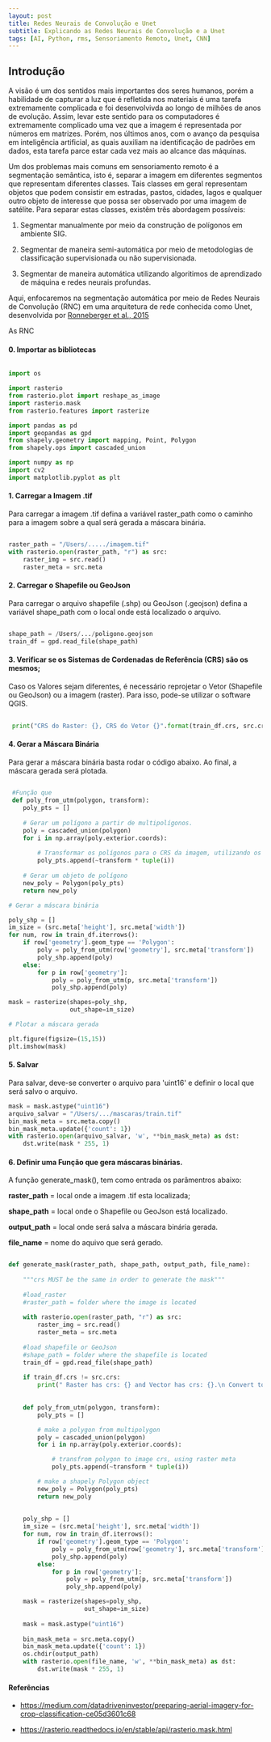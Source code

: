 ```yaml
---
layout: post
title: Redes Neurais de Convolução e Unet
subtitle: Explicando as Redes Neurais de Convolução e a Unet
tags: [AI, Python, rms, Sensoriamento Remoto, Unet, CNN]
---
```


## Introdução 

A visão é um dos sentidos mais importantes dos seres humanos, porém a habilidade de capturar a luz que é refletida nos materiais é uma tarefa extremamente complicada e foi desenvolvivda ao longo de milhões de anos de evolução. Assim, levar este sentido para os computadores é extremamente complicado uma vez que a imagem é representada por números em matrizes. Porém, nos últimos anos, com o avanço da pesquisa em inteligência artificial, as quais auxiliam na identificação de padrões em dados, esta tarefa parce estar cada vez mais ao alcance das máquinas.

Um dos problemas mais comuns em sensoriamento remoto é a segmentação semântica, isto é, separar a imagem em diferentes segmentos que representam diferentes classes. Tais classes em geral representam objetos que podem consistir em estradas, pastos, cidades, lagos e qualquer outro objeto de interesse que possa ser observado por uma imagem de satélite. Para separar estas classes, existêm três abordagem possíveis:

1. Segmentar manualmente por meio da construção de polígonos em ambiente SIG.

2. Segmentar de maneira semi-automática por meio de metodologias de classificação supervisionada ou não supervisionada.

3. Segmentar de maneira automática utilizando algoritimos de aprendizado de máquina e redes neurais profundas.


Aqui, enfocaremos na segmentação automática por meio de Redes Neurais de Convolução (RNC) em uma arquitetura de rede conhecida como Unet, desenvolvida por [Ronneberger et al., 2015](https://arxiv.org/abs/1505.04597)

As RNC 



#### 0. Importar as bibliotecas

``` python

import os

import rasterio
from rasterio.plot import reshape_as_image
import rasterio.mask
from rasterio.features import rasterize

import pandas as pd
import geopandas as gpd
from shapely.geometry import mapping, Point, Polygon
from shapely.ops import cascaded_union

import numpy as np
import cv2
import matplotlib.pyplot as plt

```

#### 1. Carregar a Imagem .tif

Para carregar a imagem .tif defina a variável raster_path como o caminho para a imagem sobre a qual será gerada a máscara binária.

``` python

raster_path = "/Users/...../imagem.tif"
with rasterio.open(raster_path, "r") as src:
    raster_img = src.read()
    raster_meta = src.meta

```

#### 2. Carregar o Shapefile ou GeoJson 

Para carregar o arquivo shapefile (.shp) ou GeoJson (.geojson) defina a variável shape_path com o local onde está localizado o arquivo.


``` python

shape_path = /Users/.../poligono.geojson
train_df = gpd.read_file(shape_path)

```

#### 3. Verificar se os Sistemas de Cordenadas de Referência (CRS) são os mesmos;


Caso os Valores sejam diferentes, é necessário reprojetar o Vetor (Shapefile ou GeoJson) ou a imagem (raster). Para isso, pode-se utilizar o software QGIS.  

```python
 
 print("CRS do Raster: {}, CRS do Vetor {}".format(train_df.crs, src.crs))

```

#### 4. Gerar a Máscara Binária

Para gerar a máscara binária basta rodar o código abaixo. Ao final, a máscara gerada será plotada.

```python
 
 #Função que 
 def poly_from_utm(polygon, transform):
    poly_pts = []
    
    # Gerar um polígono a partir de multipolígonos.
    poly = cascaded_union(polygon)
    for i in np.array(poly.exterior.coords):
        
        # Transformar os polígonos para o CRS da imagem, utilizando os metadados do raster.
        poly_pts.append(~transform * tuple(i))
        
    # Gerar um objeto de polígono
    new_poly = Polygon(poly_pts)
    return new_poly

# Gerar a máscara binária

poly_shp = []
im_size = (src.meta['height'], src.meta['width'])
for num, row in train_df.iterrows():
    if row['geometry'].geom_type == 'Polygon':
        poly = poly_from_utm(row['geometry'], src.meta['transform'])
        poly_shp.append(poly)
    else:
        for p in row['geometry']:
            poly = poly_from_utm(p, src.meta['transform'])
            poly_shp.append(poly)

mask = rasterize(shapes=poly_shp,
                 out_shape=im_size)

# Plotar a máscara gerada

plt.figure(figsize=(15,15))
plt.imshow(mask)

```

#### 5. Salvar

Para salvar, deve-se converter o arquivo para 'uint16' e definir o local que será salvo o arquivo.

```python
mask = mask.astype("uint16")
arquivo_salvar = "/Users/.../mascaras/train.tif"
bin_mask_meta = src.meta.copy()
bin_mask_meta.update({'count': 1})
with rasterio.open(arquivo_salvar, 'w', **bin_mask_meta) as dst:
    dst.write(mask * 255, 1)

```

#### 6. Definir uma Função que gera máscaras binárias.

A função generate_mask(), tem como entrada os parâmentros abaixo:

**raster_path** = local onde a imagem .tif esta localizada;

**shape_path** = local onde o Shapefile ou GeoJson está localizado.

**output_path** = local onde será salva a máscara binária gerada.

**file_name** = nome do aquivo que será gerado.


```python

def generate_mask(raster_path, shape_path, output_path, file_name):
    
    """crs MUST be the same in order to generate the mask"""
    
    #load_raster
    #raster_path = folder where the image is located
    
    with rasterio.open(raster_path, "r") as src:
        raster_img = src.read()
        raster_meta = src.meta
    
    #load shapefile or GeoJson
    #shape_path = folder where the shapefile is located
    train_df = gpd.read_file(shape_path)
    
    if train_df.crs != src.crs:
        print(" Raster has crs: {} and Vector has crs: {}.\n Convert to the same Coordinate Reference System and try again!".format(src.crs,train_df.crs))
        
        
    def poly_from_utm(polygon, transform):
        poly_pts = []

        # make a polygon from multipolygon
        poly = cascaded_union(polygon)
        for i in np.array(poly.exterior.coords):

            # transfrom polygon to image crs, using raster meta
            poly_pts.append(~transform * tuple(i))

        # make a shapely Polygon object
        new_poly = Polygon(poly_pts)
        return new_poly
    
    
    poly_shp = []
    im_size = (src.meta['height'], src.meta['width'])
    for num, row in train_df.iterrows():
        if row['geometry'].geom_type == 'Polygon':
            poly = poly_from_utm(row['geometry'], src.meta['transform'])
            poly_shp.append(poly)
        else:
            for p in row['geometry']:
                poly = poly_from_utm(p, src.meta['transform'])
                poly_shp.append(poly)

    mask = rasterize(shapes=poly_shp,
                     out_shape=im_size)
    
    mask = mask.astype("uint16")
    
    bin_mask_meta = src.meta.copy()
    bin_mask_meta.update({'count': 1})
    os.chdir(output_path)
    with rasterio.open(file_name, 'w', **bin_mask_meta) as dst:
        dst.write(mask * 255, 1)


```


#### Referências

- https://medium.com/datadriveninvestor/preparing-aerial-imagery-for-crop-classification-ce05d3601c68

- https://rasterio.readthedocs.io/en/stable/api/rasterio.mask.html








